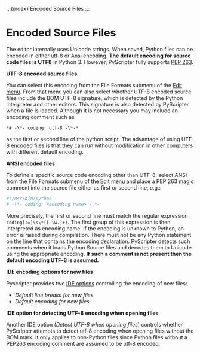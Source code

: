 :::{index} Encoded Source Files
:::

# Encoded Source Files

The editor internally uses Unicode strings. When saved, Python files can be encoded in either utf-8 or Ansi encoding.  **The default encoding for source code files is UTF8** in Python 3. However, PyScripter fully supports [PEP 263](http://www.python.org/dev/peps/pep-0263/). 

**UTF-8 encoded source files**  

You can select this encoding from the File Formats submenu of the [Edit menu](editmenu). 
From that menu you can also select whether UTF-8 encoded source files include the BOM UTF-8 signature, which is detected by the Python interpreter and other editors. This signature is also detected by PyScripter when a file is loaded.  Although it is not necessary you may include an encoding comment such as  

```*# -\*- coding: utf-8 -\*-*```

as the first or second line of the python script. The advantage of using UTF-8 encoded files is 
that they can run without modification in other computers with different default encoding.

**ANSI encoded files**

To define a specific source code encoding other than UTF-8, select ANSI from the File Formats submenu of the [Edit menu](editmenu) and place a PEP 263 magic comment into the source file either as first or second line, e.g.:   

```python
#!/usr/bin/python 
# -\*- coding: <encoding name> -\*-
```

More precisely, the first or second line must match the regular expression ```coding[:=]\s\*([-\w.]+)```. The first group of this expression is then interpreted as encoding name. If the 
encoding is unknown to Python, an error is raised during compilation. There must not be any 
Python statement on the line that contains the encoding declaration.  PyScripter detects such comments when it loads Python Source files and decodes them to Unicode using the appropriate 
encoding. **If such a comment is not present then the default encoding UTF-8 is assumed.**

**IDE encoding options for new files**  

Pyscripter provides two [IDE options](ideoptions) controlling the encoding of new files:  
- *Default line breaks for new files* 
- *Default encoding for new files*  

**IDE option for detecting UTF-8 encoding when opening files**  

Another IDE option (*Detect UTF-8 when opening files*) controls whether PyScripter attempts 
to detect utf-8 encoding when opening files without the BOM mark. It only applies to non-Python 
files since Python files without a PEP263 encoding comment are assumed to be utf-8 encoded.


